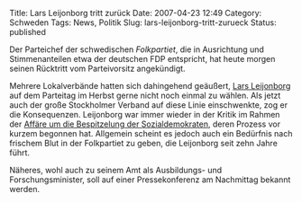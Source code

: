 Title: Lars Leijonborg tritt zurück
Date: 2007-04-23 12:49
Category: Schweden
Tags: News, Politik
Slug: lars-leijonborg-tritt-zurueck
Status: published

Der Parteichef der schwedischen *Folkpartiet*, die in Ausrichtung und
Stimmenanteilen etwa der deutschen FDP entspricht, hat heute morgen
seinen Rücktritt vom Parteivorsitz angekündigt.

Mehrere Lokalverbände hatten sich dahingehend geäußert, [Lars
Leijonborg](http://de.wikipedia.org/wiki/Lars_Leijonborg) auf dem
Parteitag im Herbst gerne nicht noch einmal zu wählen. Als jetzt auch
der große Stockholmer Verband auf diese Linie einschwenkte, zog er die
Konsequenzen. Leijonborg war immer wieder in der Kritik im Rahmen der
[Affäre um die Bespitzelung der
Sozialdemokraten](http://www.fiket.de/2006/09/04/unsauberer-wahlkampf/),
deren Prozess vor kurzem begonnen hat. Allgemein scheint es jedoch auch
ein Bedürfnis nach frischem Blut in der Folkpartiet zu geben, die
Leijonborg seit zehn Jahre führt.

Näheres, wohl auch zu seinem Amt als Ausbildungs- und
Forschungsminister, soll auf einer Pressekonferenz am Nachmittag bekannt
werden.

